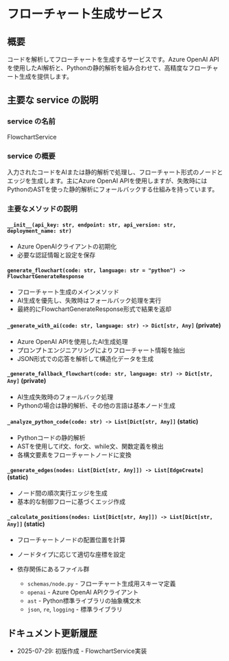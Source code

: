 # フローチャート生成サービス

## 概要

コードを解析してフローチャートを生成するサービスです。Azure OpenAI APIを使用したAI解析と、Pythonの静的解析を組み合わせて、高精度なフローチャート生成を提供します。

## 主要な service の説明

### service の名前

FlowchartService

### service の概要

入力されたコードをAIまたは静的解析で処理し、フローチャート形式のノードとエッジを生成します。主にAzure OpenAI APIを使用しますが、失敗時にはPythonのASTを使った静的解析にフォールバックする仕組みを持っています。

### 主要なメソッドの説明

#### `__init__(api_key: str, endpoint: str, api_version: str, deployment_name: str)`
- Azure OpenAIクライアントの初期化
- 必要な認証情報と設定を保存

#### `generate_flowchart(code: str, language: str = "python") -> FlowchartGenerateResponse`
- フローチャート生成のメインメソッド
- AI生成を優先し、失敗時はフォールバック処理を実行
- 最終的にFlowchartGenerateResponse形式で結果を返却

#### `_generate_with_ai(code: str, language: str) -> Dict[str, Any]` (private)
- Azure OpenAI APIを使用したAI生成処理
- プロンプトエンジニアリングによりフローチャート情報を抽出
- JSON形式での応答を解析して構造化データを生成

#### `_generate_fallback_flowchart(code: str, language: str) -> Dict[str, Any]` (private)
- AI生成失敗時のフォールバック処理
- Pythonの場合は静的解析、その他の言語は基本ノード生成

#### `_analyze_python_code(code: str) -> List[Dict[str, Any]]` (static)
- Pythonコードの静的解析
- ASTを使用してif文、for文、while文、関数定義を検出
- 各構文要素をフローチャートノードに変換

#### `_generate_edges(nodes: List[Dict[str, Any]]) -> List[EdgeCreate]` (static)
- ノード間の順次実行エッジを生成
- 基本的な制御フローに基づくエッジ作成

#### `_calculate_positions(nodes: List[Dict[str, Any]]) -> List[Dict[str, Any]]` (static)
- フローチャートノードの配置位置を計算
- ノードタイプに応じて適切な座標を設定

- 依存関係にあるファイル群
  - `schemas/node.py` - フローチャート生成用スキーマ定義
  - `openai` - Azure OpenAI APIクライアント
  - `ast` - Python標準ライブラリの抽象構文木
  - `json`, `re`, `logging` - 標準ライブラリ

## ドキュメント更新履歴

- 2025-07-29: 初版作成 - FlowchartService実装